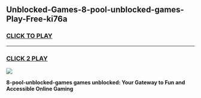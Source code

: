 
## Unblocked-Games-8-pool-unblocked-games-Play-Free-ki76a
<h3>
<a href="https://premium76.site?title=8-pool-unblocked-games&ref=18A">CLICK TO PLAY</a></h3>
<hr>

<h3>
<a href="https://premium76.site?title=8-pool-unblocked-games&ref=18A">CLICK 2 PLAY</a>
  
</h3>

<a href="https://premium76.site?title=8-pool-unblocked-games&ref=18A"><img src="https://clearcache.store/games.png"></a>


**8-pool-unblocked-games games unblocked: Your Gateway to Fun and Accessible Online Gaming**
